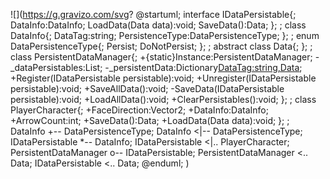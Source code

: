 ![](https://g.gravizo.com/svg?
@startuml;
interface IDataPersistable{;
DataInfo:DataInfo;
LoadData(Data data):void;
SaveData():Data;
};
;
class DataInfo{;
DataTag:string;
PersistenceType:DataPersistenceType;
};
;
enum DataPersistenceType{;
Persist;
DoNotPersist;
};
;
abstract class Data{;
};
;
class PersistentDataManager{;
+{static}Instance:PersistentDataManager;
-_dataPersistables:List<IDataPersistable>;
-_persistentData:Dictionary<DataTag:string,Data>;
+Register(IDataPersistable persistable):void;
+Unregister(IDataPersistable persistable):void;
+SaveAllData():void;
-SaveData(IDataPersistable persistable):void;
+LoadAllData():void;
+ClearPersistables():void;
};
;
class PlayerCharacter{;
+FaceDirection:Vector2;
+DataInfo:DataInfo;
+ArrowCount:int;
+SaveData():Data;
+LoadData(Data data):void;
};
;
DataInfo +-- DataPersistenceType;
DataInfo <|-- DataPersistenceType;
IDataPersistable *-- DataInfo;
IDataPersistable <|.. PlayerCharacter;
PersistentDataManager o-- IDataPersistable;
PersistentDataManager <.. Data;
IDataPersistable <.. Data;
@enduml;
)

